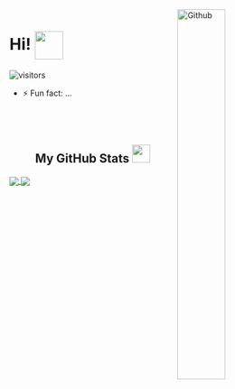 <img width="41%" align="right" alt="Github" src="https://github.githubassets.com/images/modules/notifications/saved-blank-dark.svg" />
<h1> Hi! <img align="center" src = "https://raw.githubusercontent.com/MartinHeinz/MartinHeinz/master/wave.gif" width = 50px> </h1>
<p align='center'>

 ![visitors](https://visitor-badge.glitch.me/badge?page_id=cutshadows.cutshadows)

</p>
 <div align="left">

- ⚡ Fun fact: ...<br>
</div>
<br><br>




<h2 align="center"> My GitHub Stats <img src='https://media1.giphy.com/media/du3J3cXyzhj75IOgvA/giphy.gif?cid=ecf05e47x2g034i9pzwtzzsd3xgg2w9nr94t4tflbbgo3008&rid=giphy.gif' width='32px'> </h2>

<a href="https://github.com/cutshadows/github-readme-stats">
<img align="center" src="https://github-readme-stats.vercel.app/api?username=cutshadows&count_private=true&show_icons=true&theme=dark" />
</a>
<a href="https://github.com/cutshadows/convoychat">
<img align="center" src="https://github-readme-stats.vercel.app/api/top-langs/?username=cutshadows&theme=dark" />
</a>






 




